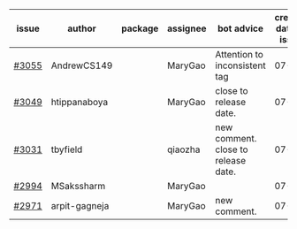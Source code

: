 | issue | author | package | assignee | bot advice | created date of issue | target release date | date from target |
| ------ | ------ | ------ | ------ | ------ | ------ | ------ | :-----: |
| [#3055](https://github.com/Azure/sdk-release-request/issues/3055) | AndrewCS149 |  | MaryGao | Attention to inconsistent tag | 07-29 | 08-02 |  |
| [#3049](https://github.com/Azure/sdk-release-request/issues/3049) | htippanaboya |  | MaryGao | close to release date.  | 07-27 | 08-03 | -2 |
| [#3031](https://github.com/Azure/sdk-release-request/issues/3031) | tbyfield |  | qiaozha | new comment. close to release date.  | 07-21 | 08-03 | -2 |
| [#2994](https://github.com/Azure/sdk-release-request/issues/2994) | MSakssharm |  | MaryGao |  | 07-12 | 07-26 |  |
| [#2971](https://github.com/Azure/sdk-release-request/issues/2971) | arpit-gagneja |  | MaryGao | new comment. | 07-04 | 09-30 |  |
